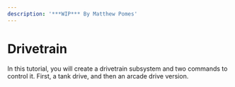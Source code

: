 ```yaml
---
description: '***WIP*** By Matthew Pomes'
---
```


# Drivetrain

In this tutorial, you will create a drivetrain subsystem and two commands to control it. First, a tank drive, and then an arcade drive version.

